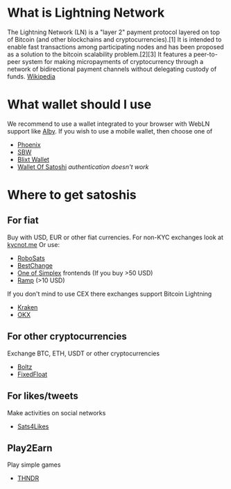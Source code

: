 # What is Lightning Network
The Lightning Network (LN) is a "layer 2" payment protocol layered on top of Bitcoin (and other blockchains and cryptocurrencies).[1] It is intended to enable fast transactions among participating nodes and has been proposed as a solution to the bitcoin scalability problem.[2][3] It features a peer-to-peer system for making micropayments of cryptocurrency through a network of bidirectional payment channels without delegating custody of funds. [Wikipedia](https://en.wikipedia.org/wiki/Lightning_Network)

# What wallet should I use
We recommend to use a wallet integrated to your browser with WebLN support like [Alby](https://getalby.com/).
If you wish to use a mobile wallet, then choose one of
- [Phoenix](https://github.com/ACINQ/phoenix)
- [SBW](https://github.com/btcontract/wallet)
- [Blixt Wallet](https://blixtwallet.github.io/)
- [Wallet Of Satoshi](https://www.walletofsatoshi.com/) *authentication doesn't work*

# Where to get satoshis
## For fiat
Buy with USD, EUR or other fiat currencies.
For non-KYC exchanges look at [kycnot.me](https://kycnot.me/?cash=on)
Or use:
- [RoboSats](https://unsafe.robosats.com)
- [BestChange](https://www.bestchange.com)
- [One of Simplex](https://buy.chainbits.com) frontends (If you buy >50 USD)
- [Ramp](https://ramp.network) (>10 USD)

If you don't mind to use CEX there exchanges support Bitcoin Lightning
- [Kraken](https://kraken.com)
- [OKX](https://okx.com)

## For other cryptocurrencies
Exchange BTC, ETH, USDT or other cryptocurrencies
- [Boltz](https://boltz.exchange)
- [FixedFloat](https://fixedfloat.com)

## For likes/tweets
Make activities on social networks
- [Sats4Likes](https://www.sats4likes.com/)

## Play2Earn
Play simple games
- [THNDR](https://www.thndr.games/)
